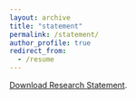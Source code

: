 ```yaml
---
layout: archive
title: "statement"
permalink: /statement/
author_profile: true
redirect_from:
  - /resume
---
```


[Download Research Statement](../files/Research_Statement.pdf).
